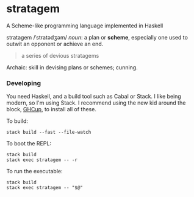# stratagem
A Scheme-like programming language implemented in Haskell

stratagem /ˈstratədʒəm/ *noun*: a plan or **scheme**, especially one used to outwit an opponent or achieve an end.

> a series of devious stratagems

Archaic: skill in devising plans or schemes; cunning.

### Developing

You need Haskell, and a build tool such as Cabal or Stack.
I like being modern, so I'm using Stack.
I recommend using the new kid around the block, [GHCup](https://haskell.org/ghcup), to install all of these.

To build:

``` shell
stack build --fast --file-watch
```

To boot the REPL:

``` shell
stack build
stack exec stratagem -- -r
```

To run the executable:

``` shell
stack build
stack exec stratagem -- "$@"
```

